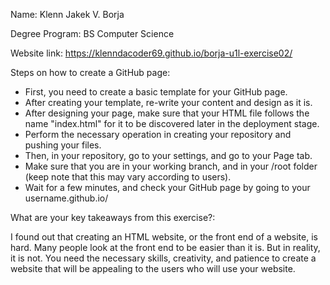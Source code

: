 Name: Klenn Jakek V. Borja

Degree Program: BS Computer Science

Website link: https://klenndacoder69.github.io/borja-u1l-exercise02/

Steps on how to create a GitHub page:
<ul>
  <li>First, you need to create a basic template for your GitHub page.</li>
  <li>After creating your template, re-write your content and design as it is.</li>
  <li>After designing your page, make sure that your HTML file follows the name "index.html" for it to be discovered later in the deployment stage.</li>
  <li>Perform the necessary operation in creating your repository and pushing your files.</li>
  <li>Then, in your repository, go to your settings, and go to your Page tab.</li>
  <li>Make sure that you are in your working branch, and in your /root folder (keep note that this may vary according to users).</li>
  <li>Wait for a few minutes, and check your GitHub page by going to your username.github.io/<your-repository></li>
</ul>

What are your key takeaways from this exercise?:

I found out that creating an HTML website, or the front end of a website, is hard. Many people look at the front end to be easier than it is. But in reality, it is not. You need the necessary skills,
creativity, and patience to create a website that will be appealing to the users who will use your website.
